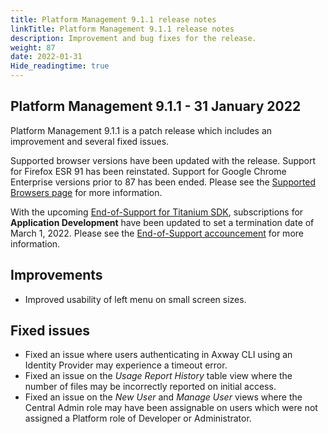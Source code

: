 ```yaml
---
title: Platform Management 9.1.1 release notes
linkTitle: Platform Management 9.1.1 release notes
description: Improvement and bug fixes for the release.
weight: 87
date: 2022-01-31
Hide_readingtime: true
---
```


## Platform Management 9.1.1 - 31 January 2022

Platform Management 9.1.1 is a patch release which includes an improvement and several fixed issues.

Supported browser versions have been updated with the release. Support for Firefox ESR 91 has been reinstated. Support for Google Chrome Enterprise versions prior to 87 has been ended. Please see the [Supported Browsers page](https://platform.axwaytest.net/browser) for more information.

With the upcoming [End-of-Support for Titanium SDK](https://blog.axway.com/mobile-apps/changes-to-application-development-services), subscriptions for **Application Development** have been updated to set a termination date of March 1, 2022. Please see the [End-of-Support accouncement](https://blog.axway.com/mobile-apps/changes-to-application-development-services) for more information.

## Improvements

* Improved usability of left menu on small screen sizes.

## Fixed issues

* Fixed an issue where users authenticating in Axway CLI using an Identity Provider may experience a timeout error.
* Fixed an issue on the _Usage Report History_ table view where the number of files may be incorrectly reported on initial access.
* Fixed an issue on the _New User_ and _Manage User_ views where the Central Admin role may have been assignable on users which were not assigned a Platform role of Developer or Administrator.
